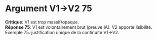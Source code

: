 # Argument V1→V2 75
**Critique**: V1 est trop massif/opaque.  
**Réponse 75**: V1 est volontairement brut (preuve IA). V2 apporte lisibilité.  
Exemple 75: justification unique de la continuité V1→V2.
